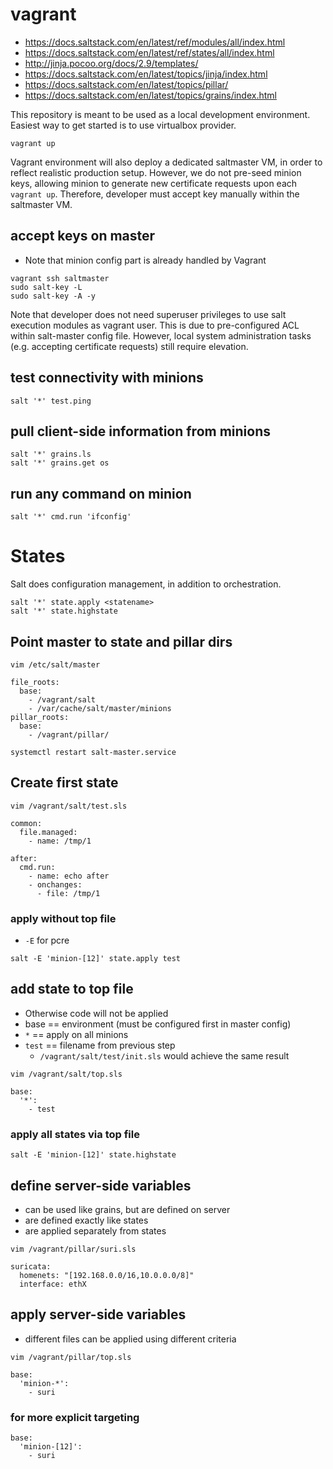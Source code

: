 # vagrant

 * https://docs.saltstack.com/en/latest/ref/modules/all/index.html
 * https://docs.saltstack.com/en/latest/ref/states/all/index.html
 * http://jinja.pocoo.org/docs/2.9/templates/
 * https://docs.saltstack.com/en/latest/topics/jinja/index.html
 * https://docs.saltstack.com/en/latest/topics/pillar/
 * https://docs.saltstack.com/en/latest/topics/grains/index.html

This repository is meant to be used as a local development environment. Easiest way to get started is to use virtualbox provider.

```
vagrant up
```

Vagrant environment will also deploy a dedicated saltmaster VM, in order to reflect realistic production setup. However, we do not pre-seed minion keys, allowing minion to generate new certificate requests upon each `vagrant up`. Therefore, developer must accept key manually within the saltmaster VM.

## accept keys on master

 * Note that minion config part is already handled by Vagrant

```
vagrant ssh saltmaster
sudo salt-key -L
sudo salt-key -A -y
```

Note that developer does not need superuser privileges to use salt execution modules as vagrant user. This is due to pre-configured ACL within salt-master config file. However, local system administration tasks (e.g. accepting certificate requests) still require elevation.

## test connectivity with minions

```
salt '*' test.ping
```

## pull client-side information from minions

```
salt '*' grains.ls
salt '*' grains.get os
```

## run any command on minion

```
salt '*' cmd.run 'ifconfig'
```


# States

Salt does configuration management, in addition to orchestration.

```
salt '*' state.apply <statename>
salt '*' state.highstate
```

## Point master to state and pillar dirs

```
vim /etc/salt/master
```
```
file_roots:
  base:
    - /vagrant/salt
    - /var/cache/salt/master/minions
pillar_roots:
  base:
    - /vagrant/pillar/
```
```
systemctl restart salt-master.service
```

## Create first state

```
vim /vagrant/salt/test.sls
```

```
common:
  file.managed:
    - name: /tmp/1

after:
  cmd.run:
    - name: echo after
    - onchanges:
      - file: /tmp/1
```

### apply without top file

 * `-E` for pcre

```
salt -E 'minion-[12]' state.apply test
```

## add state to top file

* Otherwise code will not be applied
* base == environment (must be configured first in master config)
* `*` == apply on all minions
* `test` == filename from previous step
  * `/vagrant/salt/test/init.sls` would achieve the same result

```
vim /vagrant/salt/top.sls
```

```
base:
  '*':
    - test
```
### apply all states via top file

```
salt -E 'minion-[12]' state.highstate
```

## define server-side variables

* can be used like grains, but are defined on server
* are defined exactly like states
* are applied separately from states

```
vim /vagrant/pillar/suri.sls
```

```
suricata:
  homenets: "[192.168.0.0/16,10.0.0.0/8]"
  interface: ethX
```

## apply server-side variables

* different files can be applied using different criteria

```
vim /vagrant/pillar/top.sls
```
```
base:
  'minion-*':
    - suri
```

### for more explicit targeting

```
base:
  'minion-[12]':
    - suri
```
